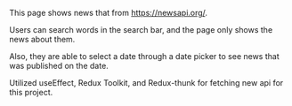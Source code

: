 This page shows news that from https://newsapi.org/.

Users can search words in the search bar, and the page only shows the news about them.

Also, they are able to select a date through a date picker to see news that was published on the date. 

Utilized useEffect, Redux Toolkit, and Redux-thunk for fetching new api for this project.

